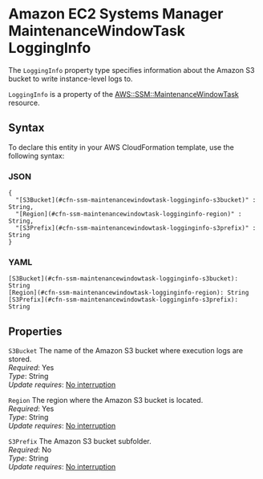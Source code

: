 # Amazon EC2 Systems Manager MaintenanceWindowTask LoggingInfo<a name="aws-properties-ssm-maintenancewindowtask-logginginfo"></a>

<a name="aws-properties-ssm-maintenancewindowtask-logginginfo-description"></a>The `LoggingInfo` property type specifies information about the Amazon S3 bucket to write instance\-level logs to\.

<a name="aws-properties-ssm-maintenancewindowtask-logginginfo-inheritance"></a> `LoggingInfo` is a property of the [AWS::SSM::MaintenanceWindowTask](aws-resource-ssm-maintenancewindowtask.md) resource\.

## Syntax<a name="aws-properties-ssm-maintenancewindowtask-logginginfo-syntax"></a>

To declare this entity in your AWS CloudFormation template, use the following syntax:

### JSON<a name="aws-properties-ssm-maintenancewindowtask-logginginfo-syntax.json"></a>

```
{
  "[S3Bucket](#cfn-ssm-maintenancewindowtask-logginginfo-s3bucket)" : String,
  "[Region](#cfn-ssm-maintenancewindowtask-logginginfo-region)" : String,
  "[S3Prefix](#cfn-ssm-maintenancewindowtask-logginginfo-s3prefix)" : String
}
```

### YAML<a name="aws-properties-ssm-maintenancewindowtask-logginginfo-syntax.yaml"></a>

```
[S3Bucket](#cfn-ssm-maintenancewindowtask-logginginfo-s3bucket): String
[Region](#cfn-ssm-maintenancewindowtask-logginginfo-region): String
[S3Prefix](#cfn-ssm-maintenancewindowtask-logginginfo-s3prefix): String
```

## Properties<a name="aws-properties-ssm-maintenancewindowtask-logginginfo-properties"></a>

`S3Bucket`  <a name="cfn-ssm-maintenancewindowtask-logginginfo-s3bucket"></a>
The name of the Amazon S3 bucket where execution logs are stored\.  
 *Required*: Yes  
 *Type*: String  
 *Update requires*: [No interruption](using-cfn-updating-stacks-update-behaviors.md#update-no-interrupt) 

`Region`  <a name="cfn-ssm-maintenancewindowtask-logginginfo-region"></a>
The region where the Amazon S3 bucket is located\.  
 *Required*: Yes  
 *Type*: String  
 *Update requires*: [No interruption](using-cfn-updating-stacks-update-behaviors.md#update-no-interrupt) 

`S3Prefix`  <a name="cfn-ssm-maintenancewindowtask-logginginfo-s3prefix"></a>
The Amazon S3 bucket subfolder\.  
 *Required*: No  
 *Type*: String  
 *Update requires*: [No interruption](using-cfn-updating-stacks-update-behaviors.md#update-no-interrupt) 